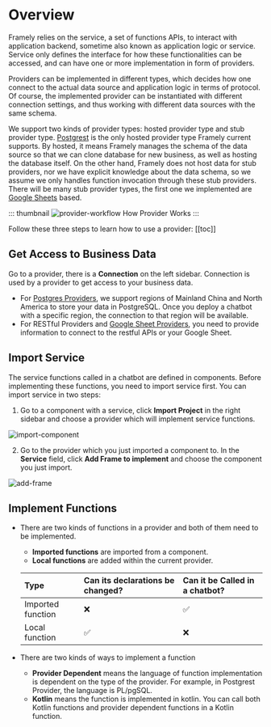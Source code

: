 # Overview

Framely relies on the service, a set of functions APIs, to interact with application backend, sometime also known as application logic or service. Service only defines the interface for how these functionalities can be accessed, and can have one or more implementation in form of providers. 

Providers can be implemented in different types, which decides how one connect to the actual data source and application logic in terms of protocol. Of course, the implemented provider can be instantiated with different connection settings, and thus working with different data sources with the same schema. 

We support two kinds of provider types: hosted provider type and stub provider type. [Postgrest](./postgrest.md) is the only hosted provider type Framely current supports. By hosted, it means Framely manages the schema of the data source so that we can clone database for new business, as well as hosting the database itself. On the other hand, Framely does not host data for stub providers, nor we have explicit knowledge about the data schema, so we assume we only handles function invocation through these stub providers. There will be many stub provider types, the first one we implemented are [Google Sheets](./googlesheets.md) based.  


::: thumbnail
![provider-workflow](/images/provider/overview/provider-workflow.png)
How Provider Works
:::

Follow these three steps to learn how to use a provider:
[[toc]]

## Get Access to Business Data

Go to a provider, there is a **Connection** on the left sidebar. Connection is used by a provider to get access to your business data.
- For [Postgres Providers](./postgrest.md), we support regions of Mainland China and North America to store your data in PostgreSQL. Once you deploy a chatbot with a specific region, the connection to that region will be available.
- For RESTful Providers and [Google Sheet Providers](./googlesheets.md), you need to provide information to connect to the restful APIs or your Google Sheet.


## Import Service
The service functions called in a chatbot are defined in components. Before implementing these functions, you need to import service first. You can import service in two steps:
1. Go to a component with a service, click **Import Project** in the right sidebar and choose a provider which will implement service functions.

![import-component](/images/provider/overview/import-component.png)


2. Go to the provider which you just imported a component to. In the **Service** field, click **Add Frame to implement** and choose the component you just import.

![add-frame](/images/provider/overview/add-frame.png)

## Implement Functions
- There are two kinds of functions in a provider and both of them need to be implemented. 
  - **Imported functions** are imported from a component.
  - **Local functions** are added within the current provider.


  | Type               | Can its declarations be changed? | Can it be Called in a chatbot?   |
  |:-------------------|:---------------------------------|:---------------------------------|
  | Imported function  | :x:                              | :white_check_mark:               |
  | Local function     | :white_check_mark:               | :x:                              |
      
  
- There are two kinds of ways to implement a function
    - **Provider Dependent** means the language of function implementation is dependent on the type of the provider. For example, in Postgrest Provider, the language is PL/pgSQL.
    - **Kotlin** means the function is implemented in kotlin. You can call both Kotlin functions and provider dependent functions in a Kotlin function. 
